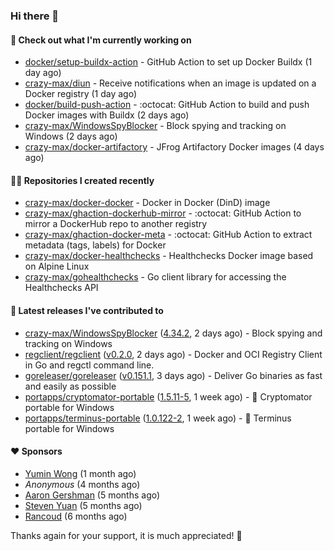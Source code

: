 ### Hi there 👋

#### 👷 Check out what I'm currently working on

- [docker/setup-buildx-action](https://github.com/docker/setup-buildx-action) - GitHub Action to set up Docker Buildx (1 day ago)
- [crazy-max/diun](https://github.com/crazy-max/diun) - Receive notifications when an image is updated on a Docker registry (1 day ago)
- [docker/build-push-action](https://github.com/docker/build-push-action) - :octocat: GitHub Action to build and push Docker images with Buildx (2 days ago)
- [crazy-max/WindowsSpyBlocker](https://github.com/crazy-max/WindowsSpyBlocker) - Block spying and tracking on Windows (2 days ago)
- [crazy-max/docker-artifactory](https://github.com/crazy-max/docker-artifactory) - JFrog Artifactory Docker images (4 days ago)

#### 👨‍💻 Repositories I created recently

- [crazy-max/docker-docker](https://github.com/crazy-max/docker-docker) - Docker in Docker (DinD) image
- [crazy-max/ghaction-dockerhub-mirror](https://github.com/crazy-max/ghaction-dockerhub-mirror) - :octocat: GitHub Action to mirror a DockerHub repo to another registry
- [crazy-max/ghaction-docker-meta](https://github.com/crazy-max/ghaction-docker-meta) - :octocat: GitHub Action to extract metadata (tags, labels) for Docker
- [crazy-max/docker-healthchecks](https://github.com/crazy-max/docker-healthchecks) - Healthchecks Docker image based on Alpine Linux
- [crazy-max/gohealthchecks](https://github.com/crazy-max/gohealthchecks) - Go client library for accessing the Healthchecks API

#### 🚀 Latest releases I've contributed to

- [crazy-max/WindowsSpyBlocker](https://github.com/crazy-max/WindowsSpyBlocker) ([4.34.2](https://github.com/crazy-max/WindowsSpyBlocker/releases/tag/4.34.2), 2 days ago) - Block spying and tracking on Windows
- [regclient/regclient](https://github.com/regclient/regclient) ([v0.2.0](https://github.com/regclient/regclient/releases/tag/v0.2.0), 2 days ago) - Docker and OCI Registry Client in Go and regctl command line.
- [goreleaser/goreleaser](https://github.com/goreleaser/goreleaser) ([v0.151.1](https://github.com/goreleaser/goreleaser/releases/tag/v0.151.1), 3 days ago) - Deliver Go binaries as fast and easily as possible
- [portapps/cryptomator-portable](https://github.com/portapps/cryptomator-portable) ([1.5.11-5](https://github.com/portapps/cryptomator-portable/releases/tag/1.5.11-5), 1 week ago) - 🚀 Cryptomator portable for Windows
- [portapps/terminus-portable](https://github.com/portapps/terminus-portable) ([1.0.122-2](https://github.com/portapps/terminus-portable/releases/tag/1.0.122-2), 1 week ago) - 🚀 Terminus portable for Windows 

#### ❤️ Sponsors
- [Yumin Wong](https://github.com/itsbagpack) (1 month ago)
- _Anonymous_ (4 months ago)
- [Aaron Gershman](https://github.com/aegershman) (5 months ago)
- [Steven Yuan](https://github.com/syuan100) (5 months ago)
- [Rancoud](https://github.com/rancoud) (6 months ago)

Thanks again for your support, it is much appreciated! 🙏
